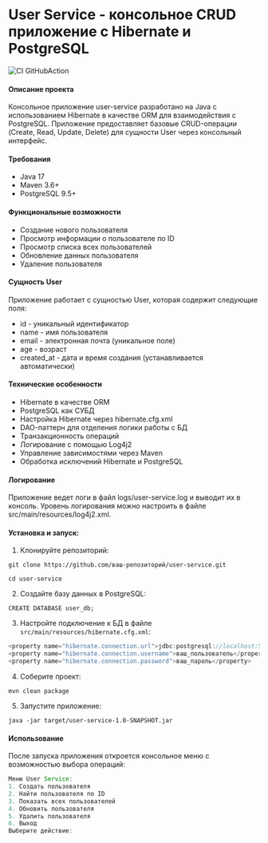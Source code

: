 # User Service - консольное CRUD приложение с Hibernate и PostgreSQL

![CI GitHubAction](https://github.com/itlazykin/UserService/actions/workflows/maven-publish.yml/badge.svg)

#### Описание проекта
Консольное приложение user-service разработано на Java с использованием Hibernate в качестве ORM для взаимодействия с PostgreSQL. Приложение предоставляет базовые CRUD-операции (Create, Read, Update, Delete) для сущности User через консольный интерфейс.

#### Требования
+ Java 17 
+ Maven 3.6+ 
+ PostgreSQL 9.5+

#### Функциональные возможности
+ Создание нового пользователя 
+ Просмотр информации о пользователе по ID 
+ Просмотр списка всех пользователей 
+ Обновление данных пользователя 
+ Удаление пользователя

#### Сущность User
Приложение работает с сущностью User, которая содержит следующие поля:
+ id - уникальный идентификатор 
+ name - имя пользователя 
+ email - электронная почта (уникальное поле)
+ age - возраст 
+ created_at - дата и время создания (устанавливается автоматически)

#### Технические особенности
+ Hibernate в качестве ORM 
+ PostgreSQL как СУБД 
+ Настройка Hibernate через hibernate.cfg.xml 
+ DAO-паттерн для отделения логики работы с БД 
+ Транзакционность операций 
+ Логирование с помощью Log4j2 
+ Управление зависимостями через Maven 
+ Обработка исключений Hibernate и PostgreSQL

#### Логирование
Приложение ведет логи в файл logs/user-service.log и выводит их в консоль. Уровень логирования можно настроить в файле src/main/resources/log4j2.xml.

#### Установка и запуск:

1. Клонируйте репозиторий:

`git clone https://github.com/ваш-репозиторий/user-service.git`

`cd user-service`

2. Создайте базу данных в PostgreSQL:

`CREATE DATABASE user_db;`

3. Настройте подключение к БД в файле `src/main/resources/hibernate.cfg.xml`:

```java
<property name="hibernate.connection.url">jdbc:postgresql://localhost:5432/user_db</property>
<property name="hibernate.connection.username">ваш_пользователь</property>
<property name="hibernate.connection.password">ваш_пароль</property>
```

4. Соберите проект:

`mvn clean package`

5. Запустите приложение:

`java -jar target/user-service-1.0-SNAPSHOT.jar`

#### Использование
После запуска приложения откроется консольное меню с возможностью выбора операций:

```java
Меню User Service:
1. Создать пользователя
2. Найти пользователя по ID
3. Показать всех пользователей
4. Обновить пользователя
5. Удалить пользователя
6. Выход
Выберите действие:
```